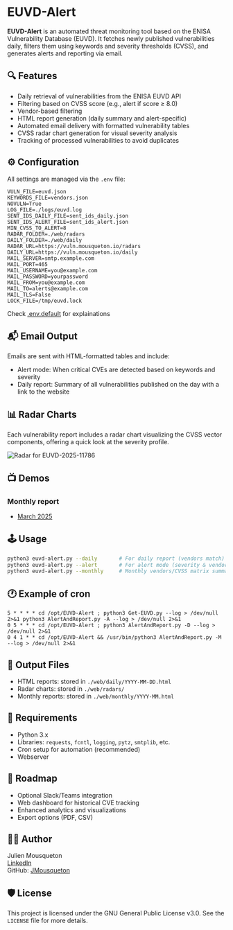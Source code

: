 # EUVD-Alert

**EUVD-Alert** is an automated threat monitoring tool based on the ENISA Vulnerability Database (EUVD). It fetches newly published vulnerabilities daily, filters them using keywords and severity thresholds (CVSS), and generates alerts and reporting via email.

## 🔍 Features

- Daily retrieval of vulnerabilities from the ENISA EUVD API
- Filtering based on CVSS score (e.g., alert if score ≥ 8.0)
- Vendor-based filtering
- HTML report generation (daily summary and alert-specific)
- Automated email delivery with formatted vulnerability tables
- CVSS radar chart generation for visual severity analysis
- Tracking of processed vulnerabilities to avoid duplicates

## ⚙️ Configuration

All settings are managed via the `.env` file:

```dotenv
VULN_FILE=euvd.json
KEYWORDS_FILE=vendors.json
NOVULN=True
LOG_FILE=./logs/euvd.log
SENT_IDS_DAILY_FILE=sent_ids_daily.json
SENT_IDS_ALERT_FILE=sent_ids_alert.json
MIN_CVSS_TO_ALERT=8
RADAR_FOLDER=./web/radars
DAILY_FOLDER=./web/daily
RADAR_URL=https://vuln.mousqueton.io/radars
DAILY_URL=https://vuln.mousqueton.io/daily
MAIL_SERVER=smtp.example.com
MAIL_PORT=465
MAIL_USERNAME=you@example.com
MAIL_PASSWORD=yourpassword
MAIL_FROM=you@example.com
MAIL_TO=alerts@example.com
MAIL_TLS=False
LOCK_FILE=/tmp/euvd.lock
```
Check [.env.default](env.sample) for explainations 

## 📬 Email Output

Emails are sent with HTML-formatted tables and include:

- Alert mode: When critical CVEs are detected based on keywords and severity
- Daily report: Summary of all vulnerabilities published on the day with a link to the website

## 📊 Radar Charts

Each vulnerability report includes a radar chart visualizing the CVSS vector components, offering a quick look at the severity profile.

![Radar for EUVD-2025-11786](https://vuln.mousqueton.io/radars/EUVD-2025-11786.png "EUVD-2025-11786")

## 📺 Demos

### Monthly report 

- [March 2025](https://vuln.mousqueton.io/monthly/2025-03.html)

## 🕹️ Usage

```bash
python3 euvd-alert.py --daily       # For daily report (vendors match)
python3 euvd-alert.py --alert       # For alert mode (severity & vendors match)
python3 euvd-alert.py --monthly     # Monthly vendors/CVSS matrix summary
```

## 🕐 Example of cron

```
5 * * * * cd /opt/EUVD-Alert ; python3 Get-EUVD.py --log > /dev/null 2>&1 python3 AlertAndReport.py -A --log > /dev/null 2>&1
0 5 * * * cd /opt/EUVD-Alert ; python3 AlertAndReport.py -D --log > /dev/null 2>&1
0 4 1 * * cd /opt/EUVD-Alert && /usr/bin/python3 AlertAndReport.py -M --log > /dev/null 2>&1
```

## 📁 Output Files

- HTML reports: stored in `./web/daily/YYYY-MM-DD.html`
- Radar charts: stored in `./web/radars/`
- Monthly reports: stored in `./web/monthly/YYYY-MM.html`

## 📌 Requirements

- Python 3.x
- Libraries: `requests`, `fcntl`, `logging`, `pytz`, `smtplib`, etc.
- Cron setup for automation (recommended)
- Webserver

## 🚧 Roadmap

- Optional Slack/Teams integration
- Web dashboard for historical CVE tracking
- Enhanced analytics and visualizations
- Export options (PDF, CSV)

## 👨‍💻 Author

Julien Mousqueton  
[LinkedIn](https://linkedin.com/in/julienmousqueton)  
GitHub: [JMousqueton](https://github.com/JMousqueton)

## 🛡 License

This project is licensed under the GNU General Public License v3.0.
See the `LICENSE` file for more details.
